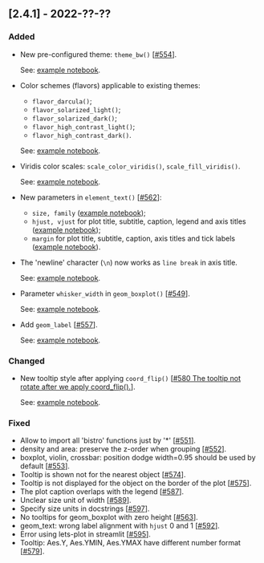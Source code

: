 ## [2.4.1] - 2022-??-??

### Added

- New pre-configured theme: `theme_bw()` [[#554](https://github.com/JetBrains/lets-plot/issues/554)]. 
    
  See: [example notebook](https://nbviewer.jupyter.org/github/JetBrains/lets-plot/blob/master/docs/f-22c/theme_bw.ipynb).
  
- Color schemes (flavors) applicable to existing themes:
  - `flavor_darcula()`;
  - `flavor_solarized_light()`;
  - `flavor_solarized_dark()`;
  - `flavor_high_contrast_light()`;
  - `flavor_high_contrast_dark()`.
  
  See: [example notebook](https://nbviewer.jupyter.org/github/JetBrains/lets-plot/blob/master/docs/f-22c/theme_flavors.ipynb).

- Viridis color scales: `scale_color_viridis()`, `scale_fill_viridis()`.

  See: [example notebook](https://nbviewer.jupyter.org/github/JetBrains/lets-plot/blob/master/docs/f-22c/colors_viridis.ipynb).

- New parameters  in `element_text()`  [[#562](https://github.com/JetBrains/lets-plot/issues/562)]:
  - `size, family` 
    ([example notebook](https://nbviewer.jupyter.org/github/JetBrains/lets-plot/blob/master/docs/f-22c/font_size_and_family.ipynb));
  - `hjust, vjust` for plot title, subtitle, caption, legend and axis titles
    ([example notebook](https://nbviewer.jupyter.org/github/JetBrains/lets-plot/blob/master/docs/f-22c/hjust_vjust.ipynb));
  - `margin` for plot title, subtitle, caption, axis titles and tick labels
    ([example notebook](https://nbviewer.jupyter.org/github/JetBrains/lets-plot/blob/master/docs/f-22c/text_margins.ipynb)).

- The 'newline' character (`\n`) now works as `line break` in axis title.

  See: [example notebook](https://nbviewer.jupyter.org/github/JetBrains/lets-plot/blob/master/docs/f-22c/text_margins.ipynb).

- Parameter `whisker_width` in `geom_boxplot()` [[#549](https://github.com/JetBrains/lets-plot/issues/549)].

  See: [example notebook](https://nbviewer.jupyter.org/github/JetBrains/lets-plot/blob/master/docs/f-22c/boxplot_whisker_width.ipynb).

- Add `geom_label` [[#557](https://github.com/JetBrains/lets-plot/issues/557)].
  
  See: [example notebook](https://nbviewer.jupyter.org/github/JetBrains/lets-plot/blob/master/docs/f-22c/geom_label.ipynb).

### Changed

- New tooltip style after applying `coord_flip()`  [[#580 The tooltip not rotate after we apply coord_flip().](https://github.com/JetBrains/lets-plot/issues/580)].
  
  See: [example notebook](https://nbviewer.jupyter.org/github/JetBrains/lets-plot/blob/master/docs/f-22c/tooltips_after_coord_flip.ipynb).


### Fixed

- Allow to import all 'bistro' functions just by '*' [[#551](https://github.com/JetBrains/lets-plot/issues/551)].
- density and area: preserve the z-order when grouping [[#552](https://github.com/JetBrains/lets-plot/issues/552)].
- boxplot, violin, crossbar: position dodge width=0.95 should be used by default [[#553](https://github.com/JetBrains/lets-plot/issues/553)].
- Tooltip is shown not for the nearest object [[#574](https://github.com/JetBrains/lets-plot/issues/574)].
- Tooltip is not displayed for the object on the border of the plot [[#575](https://github.com/JetBrains/lets-plot/issues/575)].
- The plot caption overlaps with the legend [[#587](https://github.com/JetBrains/lets-plot/issues/587)].
- Unclear size unit of width [[#589](https://github.com/JetBrains/lets-plot/issues/589)].
- Specify size units in docstrings [[#597](https://github.com/JetBrains/lets-plot/issues/597)].
- No tooltips for geom_boxplot with zero height [[#563](https://github.com/JetBrains/lets-plot/issues/563)].
- geom_text: wrong label alignment with `hjust` 0 and 1 [[#592](https://github.com/JetBrains/lets-plot/issues/592)].
- Error using lets-plot in streamlit [[#595](https://github.com/JetBrains/lets-plot/issues/595)].
- Tooltip: Aes.Y, Aes.YMIN, Aes.YMAX have different number format [[#579](https://github.com/JetBrains/lets-plot/issues/579)].